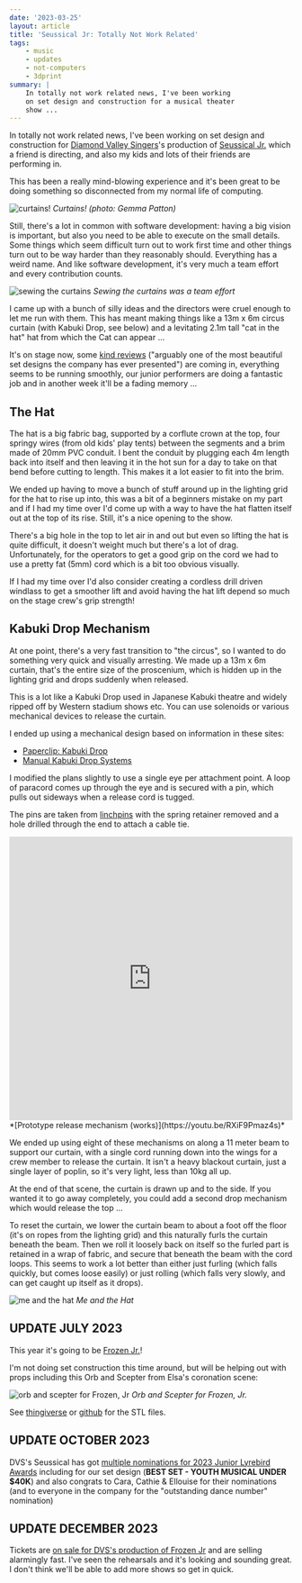 ```yaml
---
date: '2023-03-25'
layout: article
title: 'Seussical Jr: Totally Not Work Related'
tags:
    - music
    - updates
    - not-computers
    - 3dprint
summary: |
    In totally not work related news, I've been working
    on set design and construction for a musical theater
    show ...
---
```


In totally not work related news, I've been working
on set design and construction for 
[Diamond Valley Singers](https://www.dvsingers.org/)'s 
production of
[Seussical Jr.](https://www.dvsingers.org/seussical-junior)
which a friend is directing, and also my kids and lots of 
their friends are performing in.

This has been a really mind-blowing experience and it's been
great to be doing something so disconnected from my normal
life of computing.  

![curtains!](img/curtains.jpg)
*Curtains!  (photo: Gemma Patton)*

Still, there's a lot in common with software development:
having a big vision is important, but also you need to be
able to execute on the small details.
Some things which seem difficult turn out
to work first time and other things turn out to be way harder 
than they reasonably should.
Everything has a weird name.
And like software development, it's very much a team effort
and every contribution counts.

![sewing the curtains](img/sewing.jpg)
*Sewing the curtains was a team effort*

I came up with a bunch of silly ideas and the directors were cruel
enough to let me run with them.
This has meant making things like a 13m x 6m circus curtain
(with Kabuki Drop, see below)
and a levitating 2.1m tall "cat in the hat" hat from which
the Cat can appear ...

It's on stage now, some
[kind reviews](https://melbournetheatre.info/2023/03/25/review-seussical-jr/)
("arguably one of the most beautiful set designs the company has ever presented")
are coming in, everything seems to be running smoothly, our junior
performers are doing a fantastic job
and in another week it'll be a fading memory ...

## The Hat

The hat is a big fabric bag, supported by a corflute crown at the top, 
four springy wires (from old kids' play tents) between the segments and a 
brim made of 20mm PVC conduit.
I bent the conduit by plugging each 4m length back into itself and then 
leaving it in the hot sun for a day to take on that bend before cutting
to length.  This makes it a lot easier to fit into the brim.

We ended up having to move a bunch of stuff around up in the lighting 
grid for the hat to rise up into, this was a bit of a beginners mistake
on my part and if I had my time over I'd come up with a way to have the 
hat flatten itself out at the top of its rise.  Still, it's a nice opening
to the show.

There's a big hole in the top to let air in and out but even so lifting 
the hat is quite difficult, it doesn't weight much but there's a lot of drag.
Unfortunately, for the operators to get a good grip on the cord we had to 
use a pretty fat (5mm) cord which is a bit too obvious visually.

If I had my time over I'd also consider creating a cordless drill driven
windlass to get a smoother lift and avoid having the hat lift depend so 
much on the stage crew's grip strength!

## Kabuki Drop Mechanism

At one point, there's a very fast transition to "the circus", so I wanted to do something
very quick and visually arresting.
We made up a 13m x 6m curtain, that's the entire size of the proscenium,
which is hidden up in the lighting grid and drops suddenly when released.

This is a lot like a Kabuki Drop used in Japanese Kabuki theatre and widely
ripped off by Western stadium shows etc.  You can use solenoids or various 
mechanical devices to release the curtain.

I ended up using a mechanical design based on information in these sites:

* [Paperclip: Kabuki Drop](https://paperclip.rcs.ac.uk/index.php/Kabuki_Drop)
* [Manual Kabuki Drop Systems](https://magickabukidrop.com/manual-kabuki-drop-systems/)

I modified the plans slightly to use a single eye per attachment point.
A loop of paracord comes up through the eye and is secured with a pin,
which pulls out sideways when a release cord is tugged.

The pins are taken from [linchpins](https://en.wikipedia.org/wiki/Linchpin)
with the spring retainer removed and a hole drilled through the end to attach 
a cable tie.

<div style="position: relative; width: 100%; height: 0; padding-bottom: 100%"><iframe src="https://www.youtube.com/embed/RXiF9Pmaz4s" frameborder="0" allow="accelerometer; autoplay; encrypted-media; gyroscope; picture-in-picture" style="position: absolute; width: 100%; height: 100%; left: 0; top: 0" allowfullscreen></iframe></div>
*[Prototype release mechanism (works)](https://youtu.be/RXiF9Pmaz4s)*

We ended up using eight of these mechanisms on along a 11 meter beam to support
our curtain, with a single cord running down into the wings for a crew member to
release the curtain.  It isn't a heavy blackout curtain, just a single layer of poplin,
so it's very light, less than 10kg all up.

At the end of that scene, the curtain is drawn up and to the side.  If you wanted it
to go away completely, you could add a second drop mechanism which would release the
top ...

To reset the curtain, we lower the curtain beam to about a foot off the floor
(it's on ropes from the lighting grid) and this naturally furls the curtain beneath the beam. 
Then we roll it loosely back on itself so the furled part is retained in a wrap of fabric,
and secure that beneath the beam with the cord loops.  This seems to work a lot
better than either just furling (which falls quickly, but comes loose easily)
or just rolling (which falls very slowly, and can get caught up itself as it drops).

![me and the hat](img/hat2.jpg)
*Me and the Hat*

## UPDATE JULY 2023

This year it's going to be [Frozen Jr.](https://www.dvsingers.org/frozen)!

I'm not doing set construction this time around, but will be helping out with props including this Orb and Scepter from Elsa's 
coronation scene:

![orb and scepter for Frozen, Jr](img/scepter.jpg)
*Orb and Scepter for Frozen, Jr.*

See [thingiverse](https://www.thingiverse.com/thing:6297143/files)
or [github](https://github.com/nickzoic/models3d/tree/master/props)
for the STL files.

## UPDATE OCTOBER 2023

DVS's Seussical has got
[multiple nominations for 2023 Junior Lyrebird Awards](https://lyrebirdawards.au/2023-junior-nominations)
including for our set design
(**BEST SET - YOUTH MUSICAL UNDER $40K**) and also 
congrats to Cara, Cathie & Ellouise for their nominations
(and to everyone in the company for the "outstanding dance number"
nomination)

## UPDATE DECEMBER 2023

Tickets are [on sale for DVS's production of Frozen Jr](https://www.dvsingers.org/tickets)
and are selling alarmingly fast.  I've seen the rehearsals and it's looking and sounding great.
I don't think we'll be able to add more shows so get in quick.
